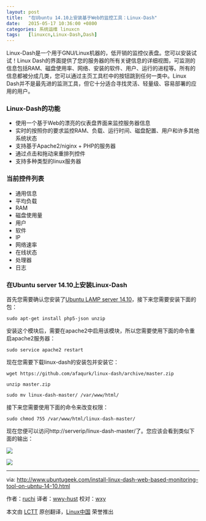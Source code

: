 ```yaml
---
layout: post
title:	"在Ubuntu 14.10上安装基于Web的监控工具：Linux-Dash"
date:	2015-05-17 10:36:00 +0800 
categories:	系统运维 linuxcn 
tags:	[linuxcn,Linux-Dash,Dash]
---
```



Linux-Dash是一个用于GNU/Linux机器的，低开销的监控仪表盘。您可以安装试试！Linux Dash的界面提供了您的服务器的所有关键信息的详细视图，可监测的信息包括RAM、磁盘使用率、网络、安装的软件、用户、运行的进程等。所有的信息都被分成几类，您可以通过主页工具栏中的按钮跳到任何一类中。Linux Dash并不是最先进的监测工具，但它十分适合寻找灵活、轻量级、容易部署的应用的用户。


### Linux-Dash的功能


* 使用一个基于Web的漂亮的仪表盘界面来监控服务器信息
* 实时的按照你的要求监控RAM、负载、运行时间、磁盘配置、用户和许多其他系统状态
* 支持基于Apache2/niginx + PHP的服务器
* 通过点击和拖动来重排列控件
* 支持多种类型的linux服务器


### 当前控件列表


* 通用信息
* 平均负载
* RAM
* 磁盘使用量
* 用户
* 软件
* IP
* 网络速率
* 在线状态
* 处理器
* 日志


### 在Ubuntu server 14.10上安装Linux-Dash


首先您需要确认您安装了[Ubuntu LAMP server 14.10](http://www.ubuntugeek.com/step-by-step-ubuntu-14-10-utopic-unicorn-lamp-server-setup.html)，接下来您需要安装下面的包：



```
sudo apt-get install php5-json unzip

```

安装这个模块后，需要在apache2中启用该模块，所以您需要使用下面的命令重启apache2服务器：



```
sudo service apache2 restart

```

现在您需要下载linux-dash的安装包并安装它：



```
wget https://github.com/afaqurk/linux-dash/archive/master.zip

unzip master.zip

sudo mv linux-dash-master/ /var/www/html/

```

接下来您需要使用下面的命令来改变权限：



```
sudo chmod 755 /var/www/html/linux-dash-master/

```

现在您便可以访问http://serverip/linux-dash-master/了。您应该会看到类似下面的输出：


![](/Asserts/Images//attachment/album/201505/17/103645yaanx712tdnabpz8.png)


![](/Asserts/Images//attachment/album/201505/17/103646vg033w4glvvzkrzu.png)




---


via: <http://www.ubuntugeek.com/install-linux-dash-web-based-monitoring-tool-on-ubntu-14-10.html>


作者：[ruchi](http://www.ubuntugeek.com/author/ubuntufix) 译者：[wwy-hust](https://github.com/wwy-hust) 校对：[wxy](https://github.com/wxy)


本文由 [LCTT](https://github.com/LCTT/TranslateProject) 原创翻译，[Linux中国](http://linux.cn/) 荣誉推出
